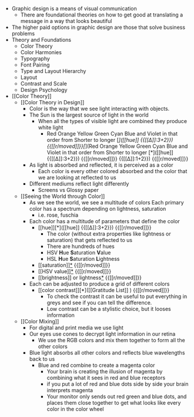 - Graphic design is a means of visual communication
    - There are foundational theories on how to get good at translating a message in a way that looks beautiful
- The higher paid options in graphic design are those that solve business problems
- Theory and Foundations
    - Color Theory
    - Color Harmonies
    - Typography
    - Font Pairing
    - Type and Layout Hierarchy
    - Layout
    - Contrast and Scale
    - Design Psychology 
- [[Color Theory]]
    - [[Color Theory in Design]]
        - Color is the way that we see light interacting with objects.
        - The Sun is the largest source of light in the world
            - When all the types of visible light are combined they produce white light
                - Red Orange Yellow Green Cyan Blue and Violet in that order from Shorter to longer [*]([[hue]] {{[[∆]]:3+2}}) {{[[r/moved]]}}[*](Red Orange Yellow Green Cyan Blue and Violet in that order from Shorter to longer [*]([[hue]] {{[[∆]]:3+2}}) {{[[r/moved]]}} {{[[∆]]:1+2}}) {{[[r/moved]]}}
        - As light is absorbed and reflected, it is perceived as a color
            - Each color is every other colored absorbed and the color that we are looking  at reflected to us
        - Different mediums reflect light differently
            - Screens vs Glossy paper
    - [[Seeing the World through Color]]
        - As we see the world, we see a multitude of colors Each primary color has a spectrum depending on lightness, saturation
            - i.e. rose, fuschia
        - Each color has a multitude of parameters that define the color
            - [[hue]][*]([[hue]] {{[[∆]]:3+2}}) {{[[r/moved]]}}
                - The color (without extra properties like lightness or saturation) that gets reflected to us
                - There are hundreds of hues
                - HSV **H**ue **S**aturation **V**alue
                - HSL **H**ue **S**aturation **L**ightness
            - [[saturation]][*](((7nGWY47_K))) {{[[r/moved]]}}
            - [[HSV value]][*](((nU2MXnk-A))) {{[[r/moved]]}}
            - [[brightness]] or lightness[*](((0nX9VGp62))) {{[[r/moved]]}}
        - Each can be adjusted to produce a grid of different colors
            - [[color contrast]][*]([[Gratitude List]] ) {{[[r/moved]]}}
                - To check the contrast it can be useful to put everything in greys and see if you can tell the difference.
                - Low contrast can be a stylistic choice, but it looses information
    - [[Color Mixing]]
        - For digital and print media we use light
        - Our eyes use cones to decrypt light information in our retina
            - We use the RGB colors and mix them together to form all the other colors
        - Blue light absorbs all other colors and reflects blue wavelengths back to us
            - Blue and red combine to create a magenta color
                - Your brain is creating the illusion of magenta by combining what it sees in red and blue receptors
                - if you put a lot of red and blue dots side by side your brain interprets magenta
                - Your monitor only sends out red green and blue dots, and places them close together to get what looks like every color in the color wheel
